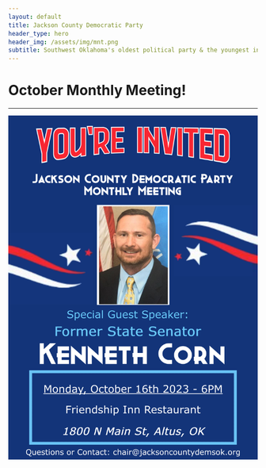 ```yaml
---
layout: default
title: Jackson County Democratic Party
header_type: hero
header_img: /assets/img/mnt.png
subtitle: Southwest Oklahoma's oldest political party & the youngest in spirit
---
```


# October Monthly Meeting!

***

![My image Name](/assets/img/announce/OctMeeting.png)